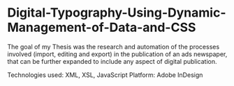 # Digital-Typography-Using-Dynamic-Management-of-Data-and-CSS
The goal of my Thesis was the research and automation of the processes involved (import, editing and export) in the publication of an ads newspaper, that can be further expanded to include any aspect of digital publication.

Technologies used: XML, XSL, JavaScript
Platform: Adobe InDesign
